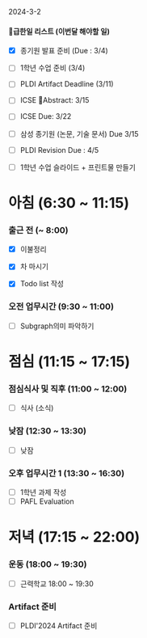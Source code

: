 2024-3-2

#### 급한일 리스트 (이번달 해야할 일)

- [x] 종기원 발표 준비 (Due : 3/4)
- [ ] 1학년 수업 준비 (3/4)
- [ ] PLDI Artifact Deadline (3/11) 

- [ ] ICSE Abstract: 3/15
- [ ] ICSE Due: 3/22

- [ ] 삼성 종기원 (논문, 기술 문서) Due 3/15
- [ ] PLDI Revision Due : 4/5
- [ ] 1학년 수업 슬라이드 + 프린트물 만들기



# 아침 (6:30 ~ 11:15)

### 출근 전 (~ 8:00)
- [x] 이불정리 
- [x] 차 마시기 
- [x] Todo list 작성 



### 오전 업무시간 (9:30 ~ 11:00)
- [ ] Subgraph의미 파악하기

# 점심 (11:15 ~ 17:15)

### 점심식사 및 직후 (11:00 ~ 12:00)
- [ ] 식사 (소식)

### 낮잠 (12:30 ~ 13:30)
- [ ] 낮잠

### 오후 업무시간 1 (13:30 ~ 16:30)
- [ ] 1학년 과제 작성
- [ ] PAFL Evaluation

# 저녁 (17:15 ~ 22:00)
### 운동 (18:00 ~ 19:30)
- [ ] 근력학교 18:00 ~ 19:30

### Artifact 준비
- [ ] PLDI'2024 Artifact 준비


